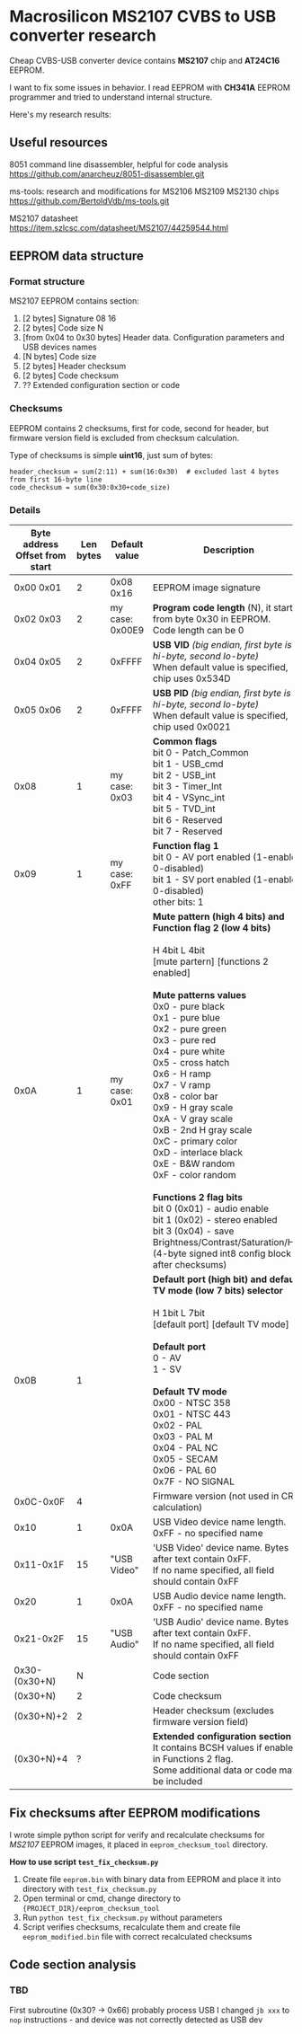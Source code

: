 
# Macrosilicon MS2107 CVBS to USB converter research

Cheap CVBS-USB converter device contains **MS2107** chip and **AT24C16** EEPROM.

I want to fix some issues in behavior. I read EEPROM with **CH341A** EEPROM programmer and tried to understand internal structure.

Here's my research results:

## Useful resources

8051 command line disassembler, helpful for code analysis
https://github.com/anarcheuz/8051-disassembler.git

ms-tools: research and modifications for MS2106 MS2109 MS2130 chips
https://github.com/BertoldVdb/ms-tools.git

MS2107 datasheet
https://item.szlcsc.com/datasheet/MS2107/44259544.html

## EEPROM data structure

### Format structure

MS2107 EEPROM contains section:
1. [2 bytes] Signature 08 16
2. [2 bytes] Code size N
3. [from 0x04 to 0x30 bytes]  Header data. Configuration parameters and USB devices names
4. [N bytes] Code size 
5. [2 bytes] Header checksum
6. [2 bytes] Code checksum
7. ?? Extended configuration section or code

### Checksums

EEPROM contains 2 checksums, first for code, second for header, but firmware version field is excluded from checksum calculation.

Type of checksums is simple **uint16**, just sum of bytes:

```
header_checksum = sum(2:11) + sum(16:0x30)  # excluded last 4 bytes from first 16-byte line
code_checksum = sum(0x30:0x30+code_size)
```

### Details

| Byte address<br>Offset from start | Len<br>bytes | Default value   | Description                                                                                                                                                                                                                                                                                                                                                                                                                                                                                                                                                                                                                                                                                                                                         |
|-----------------------------------|--------------|-----------------|-----------------------------------------------------------------------------------------------------------------------------------------------------------------------------------------------------------------------------------------------------------------------------------------------------------------------------------------------------------------------------------------------------------------------------------------------------------------------------------------------------------------------------------------------------------------------------------------------------------------------------------------------------------------------------------------------------------------------------------------------------|
| 0x00 0x01                         | 2            | 0x08 0x16       | EEPROM image signature                                                                                                                                                                                                                                                                                                                                                                                                                                                                                                                                                                                                                                                                                                                              |
| 0x02 0x03                         | 2            | my case: 0x00E9 | **Program code length** (N), it started from byte 0x30 in EEPROM.<br>Code length can be 0                                                                                                                                                                                                                                                                                                                                                                                                                                                                                                                                                                                                                                                           |
| 0x04 0x05                         | 2            | 0xFFFF          | **USB VID** *(big endian, first byte is hi-byte, second lo-byte)*<br>When default value is specified, chip uses 0x534D                                                                                                                                                                                                                                                                                                                                                                                                                                                                                                                                                                                                                              |
| 0x05 0x06                         | 2            | 0xFFFF          | **USB PID** *(big endian, first byte is hi-byte, second lo-byte)*<br>When default value is specified, chip used 0x0021                                                                                                                                                                                                                                                                                                                                                                                                                                                                                                                                                                                                                              |
| 0x08                              | 1            | my case: 0x03   | **Common flags**<br>bit 0 - Patch_Common<br>bit 1 - USB_cmd<br>bit 2 - USB_int<br>bit 3 - Timer_Int<br>bit 4 - VSync_int<br>bit 5 - TVD_int<br>bit 6 - Reserved<br>bit 7 - Reserved                                                                                                                                                                                                                                                                                                                                                                                                                                                                                                                                                                 |
| 0x09                              | 1            | my case: 0xFF   | **Function flag 1**<br>bit 0 - AV port enabled (1-enabled, 0-disabled)<br>bit 1 - SV port enabled (1-enabled, 0-disabled)<br>other bits: 1                                                                                                                                                                                                                                                                                                                                                                                                                                                                                                                                                                                                          |
| 0x0A                              | 1            | my case: 0x01   | **Mute pattern (high 4 bits) and Function flag 2 (low 4 bits)**<br><br>   H 4bit             L 4bit<br>[mute partern] [functions 2 enabled]<br><br>**Mute patterns values**<br>0x0 - pure black<br>0x1 - pure blue<br>0x2 - pure green<br>0x3 - pure red<br>0x4 - pure white<br>0x5 - cross hatch<br>0x6 - H ramp<br>0x7 - V ramp<br>0x8 - color bar<br>0x9 - H gray scale<br>0xA - V gray scale<br>0xB - 2nd H gray scale<br>0xC - primary color <br>0xD - interlace black <br>0xE - B&W random<br>0xF - color random<br><br>**Functions 2 flag bits**<br>bit 0 (0x01) - audio enable<br>bit 1 (0x02) - stereo enabled<br>bit 3 (0x04) - save Brightness/Contrast/Saturation/Hue <br>            (4-byte signed int8 config block after checksums) |
| 0x0B                              | 1            |                 | **Default port (high bit) and default TV mode (low 7 bits) selector**<br><br>   H 1bit           L 7bit<br>[default port] [default TV mode]<br><br>**Default port**<br>0 - AV<br>1 - SV  <br><br>**Default TV mode**<br>0x00 - NTSC 358<br>0x01 - NTSC 443 <br>0x02 - PAL<br>0x03 - PAL M<br>0x04 - PAL NC<br>0x05 - SECAM<br>0x06 - PAL 60<br>0x7F - NO SIGNAL                                                                                                                                                                                                                                                                                                                                                                                     |
| 0x0C-0x0F                         | 4            |                 | Firmware version (not used in CRC calculation)                                                                                                                                                                                                                                                                                                                                                                                                                                                                                                                                                                                                                                                                                                      |
| 0x10                              | 1            | 0x0A            | USB Video device name length. 0xFF - no specified name                                                                                                                                                                                                                                                                                                                                                                                                                                                                                                                                                                                                                                                                                              |
| 0x11-0x1F                         | 15           | "USB Video"     | 'USB Video' device name. Bytes after text contain 0xFF.<br>If no name specified, all field should contain 0xFF                                                                                                                                                                                                                                                                                                                                                                                                                                                                                                                                                                                                                                      |
| 0x20                              | 1            | 0x0A            | USB Audio device name length. 0xFF - no specified name                                                                                                                                                                                                                                                                                                                                                                                                                                                                                                                                                                                                                                                                                              |
| 0x21-0x2F                         | 15           | "USB Audio"     | 'USB Audio' device name. Bytes after text contain 0xFF.<br>If no name specified, all field should contain 0xFF                                                                                                                                                                                                                                                                                                                                                                                                                                                                                                                                                                                                                                      |
| 0x30-(0x30+N)                     | N            |                 | Code section                                                                                                                                                                                                                                                                                                                                                                                                                                                                                                                                                                                                                                                                                                                                        |
| (0x30+N)                          | 2            |                 | Code checksum                                                                                                                                                                                                                                                                                                                                                                                                                                                                                                                                                                                                                                                                                                                                       |
| (0x30+N)+2                        | 2            |                 | Header checksum (excludes firmware version field)                                                                                                                                                                                                                                                                                                                                                                                                                                                                                                                                                                                                                                                                                                   |
| (0x30+N)+4                        | ?            |                 | **Extended configuration section** <br>It contains BCSH values if enabled in Functions 2 flag.<br>Some additional data or code may be included                                                                                                                                                                                                                                                                                                                                                                                                                                                                                                                                                                                                      |


## Fix checksums after EEPROM modifications

I wrote simple python script for verify and recalculate checksums for *MS2107* EEPROM images, it placed in `eeprom_checksum_tool` directory.

**How to use script `test_fix_checksum.py`**

1. Create file `eeprom.bin` with binary data from EEPROM and place it into directory with `test_fix_checksum.py`
2. Open terminal or cmd, change directory to `{PROJECT_DIR}/eeprom_checksum_tool`
3. Run `python test_fix_checksum.py` without parameters
4. Script verifies checksums, recalculate them and create file `eeprom_modified.bin` file with correct recalculated checksums

## Code section analysis

### TBD

First subroutine (0x30? -> 0x66) probably process USB
I changed `jb xxx` to `nop` instructions - and device was not correctly detected as USB dev

